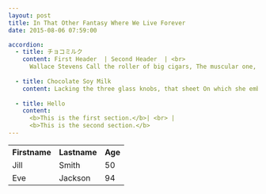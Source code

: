 ```yaml
---
layout: post
title: In That Other Fantasy Where We Live Forever 
date: 2015-08-06 07:59:00

accordion: 
  - title: チョコミルク
    content: First Header  | Second Header  | <br>
      Wallace Stevens Call the roller of big cigars, The muscular one, and bid him whip In kitchen cups concupiscent curds. Let the wenches dawdle in such dress As they are used to wear, and let the boys Bring flowers in last month's newspapers. 
    
  - title: Chocolate Soy Milk
    content: Lacking the three glass knobs, that sheet On which she embroidered fantails once And spread it so as to cover her face. If her horny feet protrude, they come To show how cold she is, and dumb. Let the lamp affix its beam. The only emperor is the emperor of ice-cream. 
    
  - title: Hello  
    content: 
      <b>This is the first section.</b>| <br> |
      <b>This is the second section.</b>
---
```

<table style="width:100%">
  <tr>
    <th>Firstname</th>
    <th>Lastname</th> 
    <th>Age</th>
  </tr>
  <tr>
    <td>Jill</td>
    <td>Smith</td> 
    <td>50</td>
  </tr>
  <tr>
    <td>Eve</td>
    <td>Jackson</td> 
    <td>94</td>
  </tr>
</table>
